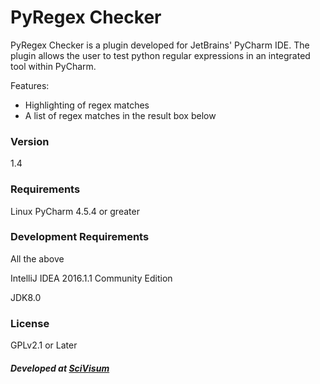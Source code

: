 # PyRegex Checker

PyRegex Checker is a plugin developed for JetBrains' PyCharm IDE.
The plugin allows the user to test python regular expressions in an integrated tool within PyCharm.


Features:
  - Highlighting of regex matches
  - A list of regex matches in the result box below
  

### Version
1.4

### Requirements
Linux
PyCharm 4.5.4 or greater



### Development Requirements
All the above

IntelliJ IDEA 2016.1.1 Community Edition

JDK8.0 

### License
GPLv2.1 or Later

##### Developed at [SciVisum](http://www.scivisum.co.uk)
